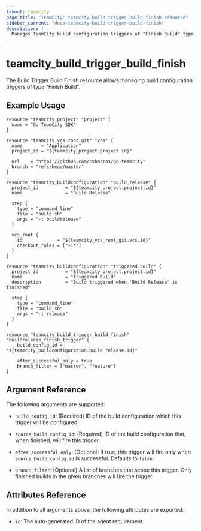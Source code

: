```yaml
---
layout: teamcity
page_title: "TeamCity: teamcity_build_trigger_build_finish resource"
sidebar_current: "docs-teamcity-build-trigger-build-finish"
description: |-
  Manages TeamCity build configuration triggers of "Finish Build" type.
---
```


# teamcity\_build\_trigger\_build\_finish

The Build Trigger Build Finish resource allows managing build configuration triggers of type "Finish Build".

## Example Usage

```hcl
resource "teamcity_project" "project" {
  name = "Go TeamCity SDK"
}

resource "teamcity_vcs_root_git" "vcs" {
  name       = "Application"
  project_id = "${teamcity_project.project.id}"

  url    = "https://github.com/cvbarros/go-teamcity"
  branch = "refs/head/master"
}

resource "teamcity_buildconfiguration" "build_release" {
  project_id          = "${teamcity_project.project.id}"
  name                = "Build Release"

  step {
    type = "command_line"
    file = "build.sh"
    args = "-t buildrelease"
  }

  vcs_root {
    id             = "${teamcity_vcs_root_git.vcs.id}"
    checkout_rules = ["+:*"]
  }
}

resource "teamcity_buildconfiguration" "triggered_build" {
  project_id          = "${teamcity_project.project.id}"
  name                = "Triggered Build"
  description         = "Build triggered when 'Build Release' is finished"

  step {
    type = "command_line"
    file = "build.sh"
    args = "-t release"
  }
}

resource "teamcity_build_trigger_build_finish" "buildrelease_finish_trigger" {
    build_config_id = "${teamcity_buildconfiguration.build_release.id}"

    after_successful_only = true
    branch_filter = ["master", "feature"]
}
```

## Argument Reference

The following arguments are supported:

* `build_config_id`: (Required) ID of the build configuration which this trigger will be configured.

* `source_build_config_id`: (Required) ID of the build configuration that, when finished, will fire this trigger.

* `after_successful_only`: (Optional) If true, this trigger will fire only when `source_build_config_id` is successful. Defaults to `false`.

* `branch_filter`: (Optional) A list of branches that scope this trigger. Only finished builds in the given branches will fire the trigger.

## Attributes Reference
In addition to all arguments above, the following attributes are exported:

* `id`: The auto-generated ID of the agent requirement.
